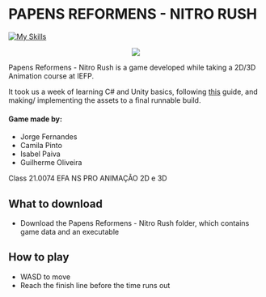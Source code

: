 # PAPENS REFORMENS - NITRO RUSH



[![My Skills](https://skillicons.dev/icons?i=unity,blender,cs)](https://skillicons.dev)


<p align="center">
  <a href="https://skillicons.dev">
    <img src="https://skillicons.dev/icons?i=unity,blender,cs" />
  </a>
</p>

Papens Reformens - Nitro Rush is a game developed while taking a 2D/3D Animation course at IEFP.

It took us a week of learning C# and Unity basics, following [this](https://www.youtube.com/watch?v=n0GQL5JgJcY&list=PLrnPJCHvNZuB5ATsJZLKX3AW4V9XaIV9b) guide, and making/ implementing the assets to a final runnable build.



#### Game made by: 
- Jorge Fernandes
- Camila Pinto
- Isabel Paiva
- Guilherme Oliveira

Class 21.0074 EFA NS PRO ANIMAÇÃO 2D e 3D 

## What to download
- Download the Papens Reformens - Nitro Rush folder, which contains game data and an executable

## How to play
- WASD to move
- Reach the finish line before the time runs out
